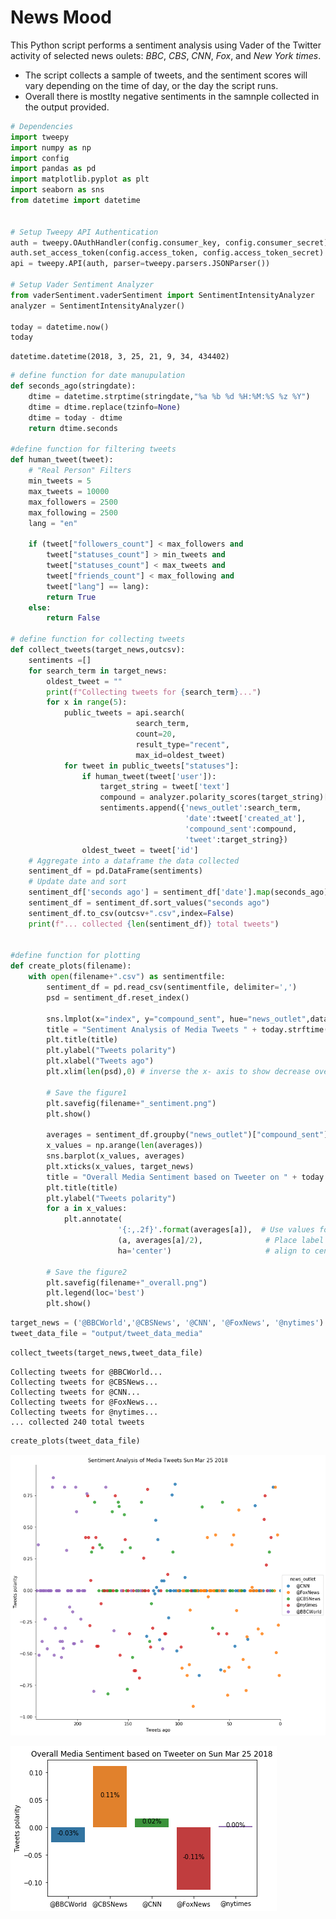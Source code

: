 
# News Mood
This Python script performs a sentiment analysis using Vader of the Twitter activity of selected news oulets: *BBC*, *CBS*, *CNN*, *Fox*, and *New York times*.
- The script collects a sample of tweets, and the sentiment scores will vary depending on the time of day, or the day the script runs. 
- Overall there is mostlty negative sentiments in the samnple collected in the output provided. 


```python
# Dependencies
import tweepy
import numpy as np
import config
import pandas as pd
import matplotlib.pyplot as plt
import seaborn as sns
from datetime import datetime


# Setup Tweepy API Authentication
auth = tweepy.OAuthHandler(config.consumer_key, config.consumer_secret)
auth.set_access_token(config.access_token, config.access_token_secret)
api = tweepy.API(auth, parser=tweepy.parsers.JSONParser())

# Setup Vader Sentiment Analyzer
from vaderSentiment.vaderSentiment import SentimentIntensityAnalyzer
analyzer = SentimentIntensityAnalyzer()

today = datetime.now()
today
```




    datetime.datetime(2018, 3, 25, 21, 9, 34, 434402)




```python
# define function for date manupulation
def seconds_ago(stringdate):
    dtime = datetime.strptime(stringdate,"%a %b %d %H:%M:%S %z %Y")
    dtime = dtime.replace(tzinfo=None)
    dtime = today - dtime    
    return dtime.seconds

#define function for filtering tweets
def human_tweet(tweet):
    # "Real Person" Filters
    min_tweets = 5
    max_tweets = 10000
    max_followers = 2500
    max_following = 2500
    lang = "en"

    if (tweet["followers_count"] < max_followers and
        tweet["statuses_count"] > min_tweets and
        tweet["statuses_count"] < max_tweets and
        tweet["friends_count"] < max_following and
        tweet["lang"] == lang):
        return True
    else:
        return False

# define function for collecting tweets
def collect_tweets(target_news,outcsv):
    sentiments =[]
    for search_term in target_news:
        oldest_tweet = ""
        print(f"Collecting tweets for {search_term}...")                   
        for x in range(5): 
            public_tweets = api.search(
                            search_term,
                            count=20,
                            result_type="recent",
                            max_id=oldest_tweet)
            for tweet in public_tweets["statuses"]:
                if human_tweet(tweet['user']):
                    target_string = tweet['text']
                    compound = analyzer.polarity_scores(target_string)["compound"]
                    sentiments.append({'news_outlet':search_term,
                                       'date':tweet['created_at'],
                                       'compound_sent':compound,
                                       'tweet':target_string})
                oldest_tweet = tweet['id']
    # Aggregate into a dataframe the data collected
    sentiment_df = pd.DataFrame(sentiments) 
    # Update date and sort
    sentiment_df['seconds ago'] = sentiment_df['date'].map(seconds_ago)
    sentiment_df = sentiment_df.sort_values("seconds ago")
    sentiment_df.to_csv(outcsv+".csv",index=False)
    print(f"... collected {len(sentiment_df)} total tweets")

    
#define function for plotting     
def create_plots(filename):
    with open(filename+".csv") as sentimentfile:
        sentiment_df = pd.read_csv(sentimentfile, delimiter=',')        
        psd = sentiment_df.reset_index()
        
        sns.lmplot(x="index", y="compound_sent", hue="news_outlet",data=psd, size=9, fit_reg=False)        
        title = "Sentiment Analysis of Media Tweets " + today.strftime("%a %b %d %Y")
        plt.title(title)
        plt.ylabel("Tweets polarity")
        plt.xlabel("Tweets ago")
        plt.xlim(len(psd),0) # inverse the x- axis to show decrease over time

        # Save the figure1
        plt.savefig(filename+"_sentiment.png")
        plt.show()

        averages = sentiment_df.groupby("news_outlet")["compound_sent"].mean()
        x_values = np.arange(len(averages))
        sns.barplot(x_values, averages)
        plt.xticks(x_values, target_news)
        title = "Overall Media Sentiment based on Tweeter on " + today.strftime("%a %b %d %Y")
        plt.title(title)
        plt.ylabel("Tweets polarity")
        for a in x_values:
            plt.annotate(
                        '{:,.2f}'.format(averages[a]),  # Use values formated as label
                        (a, averages[a]/2),              # Place label at center of the bar
                        ha='center')                     # align to center

        # Save the figure2
        plt.savefig(filename+"_overall.png")
        plt.legend(loc='best')
        plt.show()    

```


```python
target_news = ('@BBCWorld','@CBSNews', '@CNN', '@FoxNews', '@nytimes')
tweet_data_file = "output/tweet_data_media"
```


```python
collect_tweets(target_news,tweet_data_file)
```

    Collecting tweets for @BBCWorld...
    Collecting tweets for @CBSNews...
    Collecting tweets for @CNN...
    Collecting tweets for @FoxNews...
    Collecting tweets for @nytimes...
    ... collected 240 total tweets



```python
create_plots(tweet_data_file)
```


![png](output/output_5_0.png)



![png](output/output_5_1.png)

